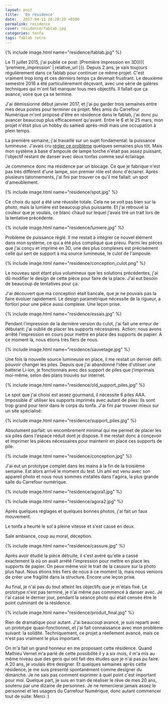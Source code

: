 ```yaml
---
layout: post
title:  'En résidence'
date:   2017-04-11 20:20:20 +0200
permalink: residence
cover: residence/fablab.jpg
categories: tonfa
tags: fablab retro
---
```


{% include image.html name="residence/fablab.jpg" %}

Le 11 juillet 2015, j'ai publié ce post: [Première impression en 3D]({{ 'premiere_impression' | relative_url }}). Depuis 2 ans, je vais toujours régulièrement dans ce fablab pour continuer ce même projet. C'est vraiment trop long et ces derniers temps ça devenait frustrant. Le deuxième semestre 2016 a été particulièrement déçevant, avec une série de galères techniques qui m'ont fait manquer tous mes objectifs. Il fallait que ça avance, voire que ça se termine.

J'ai démissionné début janvier 2017, et j'ai pu garder trois semaines entre mes deux postes pour terminer ce projet. Mes amis du Carrefour Numérique m'ont proposé d'être en résidence dans le fablab, j'ai donc pu avancer beaucoup plus efficacement qu'avant. Entre le 6 et le 25 mars, mon projet n'était plus un hobby du samedi après-midi mais une occupation à plein temps.
<!--more-->

La première semaine, j'ai travaillé sur un sujet fondamental: la puissance lumineuse. J'avais cru <a href="http://www.inventif.fr/posts/lumire-" target="_blank">régler ce problème</a> quelques semaines plus tôt. Mais mon système à base d'ampoule de lampe torche n'était pas assez puissant, l'objectif restant de danser avec deux tonfas comme seul éclairage.

Je commence donc ma résidence par un blocage. Ce que je fabrique n'est pas très différent d'une lampe, son premier rôle est donc d'éclairer. Après plusieurs tatonnements, j'ai fini par trouver ce qu'il me fallait: un spot d'ameublement.

{% include image.html name="residence/spot.jpg" %}

Ce choix du spot a été une réussite totale. Cela ne se voit pas bien sur la photo, mais la lumière est beaucoup plus puissante. Et j'ai retrouvé la couleur que je voulais, ce blanc chaud sur lequel j'avais tiré un trait lors de la tentative précédente.

{% include image.html name="residence/lumiere.jpg" %}

Problème de puissance réglé. Il me restait à intégrer ce nouvel élément dans mon système, ce qui a été plus compliqué que prévu. Parmi les pièces que j'ai conçu et imprimé en 3D, une des plus complexes est précisément celle qui sert de support à ma source lumineuse, le culot de l'ampoule.

{% include image.html name="residence/conception_culot.png" %}

Le nouveau spot étant plus volumineux que les solutions précédentes, j'ai dû modifier le design de cette pièce pour faire de la place. J'ai eut besoin de beaucoup de tentatives pour ça.

J'ai découvert que ma conception était bancale, que je ne pouvais pas la faire évoluer rapidement. Le design paramétrique nécessite de la rigueur, a fortiori pour une pièce aussi complexe. Une leçon prise.

{% include image.html name="residence/essais.jpg" %}

Pendant l'impression de la dernière version du culot, j'ai fait une erreur de débutant: j'ai oublié de placer les supports nécessaires. Action: nous avons arrêté l'impression en cours pour mettre en place des supports de papier. A ce moment là, nous étions très fiers de nous.

{% include image.html name="residence/sauvetage.jpg" %}

Une fois la nouvelle source lumineuse en place, il me restait un dernier défi: pouvoir changer les piles. Depuis que j'ai abandonné l'idée d'utiliser une batterie Li-ion, je fonctionnais avec des support de piles que j'imprimais moi-même, selon des plans trouvés sur internet.

{% include image.html name="residence/old_support_piles.jpg" %}

Le spot que j'ai choisi est assez gourmand, il nécessite 6 piles AAA. Impossible d' utiliser les supports imprimés avec autant de piles: Ils sont trop grand pour tenir dans le corps du tonfa. J'ai fini par trouver mieux sur un site spécialisé:

{% include image.html name="residence/support_piles.jpg" %}

Absolument parfait: un encombrement minimal qui me permet de placer les six piles dans l'espace réduit dont je dispose. Il me restait donc à conçevoir et imprimer les pièces nécessaires pour maintenir en place ces supports de pile.

{% include image.html name="residence/conception.jpg" %}

J'ai eut un prototype complet dans les mains à la fin de la troisième semaine. Est alors arrivé le moment du test. Un ami est venu avec son appareil photo et nous nous sommes installés dans l'agora, la plus grande salle du Carrefour numérique.

{% include image.html name="residence/agora1.jpg" %}

{% include image.html name="residence/agora2.jpg" %}

Après quelques réglages et quelques bonnes photos, j'ai fait un faux mouvement.

Le tonfa a heurté le sol à pleine vitesse et s'est cassé en deux.

Sale ambiance, coup au moral, déception.

{% include image.html name="residence/cassure.jpg" %}

Après avoir étudié la pièce détruite, il s'est avéré qu'elle a cassé exactement là où on avait arrété l'impression pour mettre en place les supports de papier. On peux même voir le trait de la cassure sur la photo plus haut. Nous étions très fiers de nous à ce moment là, mais nous venions de créer une fragilité dans la structure. Encore une leçon prise.

Au final, je n'ai pas du tout atteint les objectifs que je m'étais fixé. Le prototype n'est pas terminé, je n'ai même pas commencé à danser avec. Je l'ai cassé le dernier jour, pendant la séance photo qui était censée être le point culminant de la résidence.

{% include image.html name="residence/produit_final.jpg" %}

Rien de dramatique pour autant. J'ai beaucoup avancé, je suis reparti avec un prototype quasi-fonctionnel, et j'ai fait connaissance avec mon problème suivant: la solidité. Techniquement, ce projet a réellement avancé, mais ce n'est pas vraiment le plus important.

On m'a fait un grand honneur en me proposant cette résidence. Quand Mathieu Vernet m'a parlé de cette possibilité il y a six mois, il m'a mis au même niveau que des gens qui ont fait des études que je n'ai pas pu faire. A 20 ans, je voulais être designer. Et quelques semaines après cette résidence, je me suis présenté spontanément comme designer du dimanche. Je ne sais pas comment exprimer à quel point c'est important pour moi. Quelque part, je suis en train de réaliser le rêve de mes 20 ans, soutenu par une dizaine de personnes. Je ne remercierai jamais assez le personnel et les usagers du Carrefour Numérique, donc autant commencer tout de suite: Merci :)
